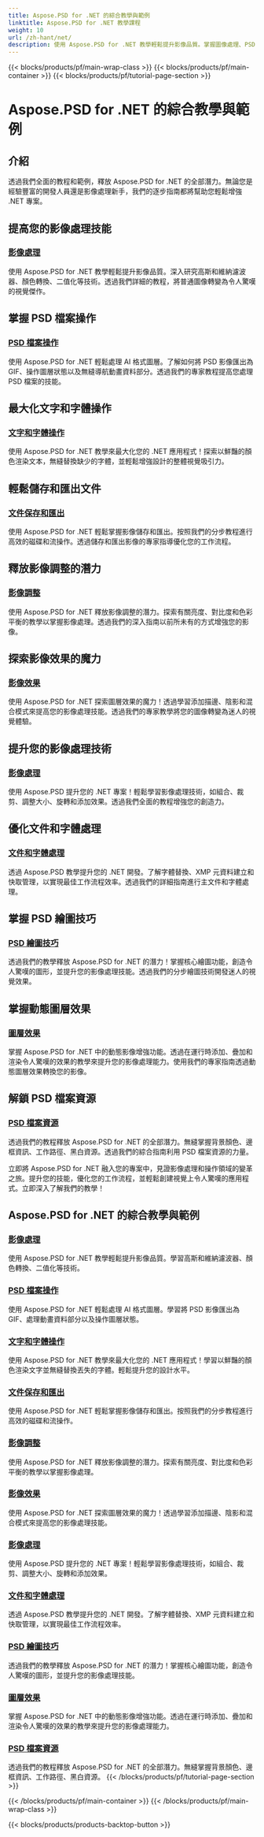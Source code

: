 ```yaml
---
title: Aspose.PSD for .NET 的綜合教學與範例
linktitle: Aspose.PSD for .NET 教學課程
weight: 10
url: /zh-hant/net/
description: 使用 Aspose.PSD for .NET 教學輕鬆提升影像品質。掌握圖像處理、PSD 檔案操作、文字和字體處理等。
---
```


{{< blocks/products/pf/main-wrap-class >}}
{{< blocks/products/pf/main-container >}}
{{< blocks/products/pf/tutorial-page-section >}}

# Aspose.PSD for .NET 的綜合教學與範例

## 介紹
透過我們全面的教程和範例，釋放 Aspose.PSD for .NET 的全部潛力。無論您是經驗豐富的開發人員還是影像處理新手，我們的逐步指南都將幫助您輕鬆增強 .NET 專案。

## 提高您的影像處理技能

### [影像處理](./image-processing/)

使用 Aspose.PSD for .NET 教學輕鬆提升影像品質。深入研究高斯和維納濾波器、顏色轉換、二值化等技術。透過我們詳細的教程，將普通圖像轉變為令人驚嘆的視覺傑作。

## 掌握 PSD 檔案操作

### [PSD 檔案操作](./psd-file-manipulation/)

使用 Aspose.PSD for .NET 輕鬆處理 AI 格式圖層。了解如何將 PSD 影像匯出為 GIF、操作圖層狀態以及無縫導航動畫資料部分。透過我們的專家教程提高您處理 PSD 檔案的技能。

## 最大化文字和字體操作

### [文字和字體操作](./text-and-font-manipulation/)

使用 Aspose.PSD for .NET 教學來最大化您的 .NET 應用程式！探索以鮮豔的顏色渲染文本，無縫替換缺少的字體，並輕鬆增強設計的整體視覺吸引力。

## 輕鬆儲存和匯出文件

### [文件保存和匯出](./file-saving-and-exporting/)

使用 Aspose.PSD for .NET 輕鬆掌握影像儲存和匯出。按照我們的分步教程進行高效的磁碟和流操作。透過儲存和匯出影像的專家指導優化您的工作流程。

## 釋放影像調整的潛力

### [影像調整](./image-adjustment/)

使用 Aspose.PSD for .NET 釋放影像調整的潛力。探索有關亮度、對比度和色彩平衡的教學以掌握影像處理。透過我們的深入指南以前所未有的方式增強您的影像。

## 探索影像效果的魔力

### [影像效果](./image-effects/)

使用 Aspose.PSD for .NET 探索圖層效果的魔力！透過學習添加描邊、陰影和混合模式來提高您的影像處理技能。透過我們的專家教學將您的圖像轉變為迷人的視覺體驗。

## 提升您的影像處理技術

### [影像處理](./image-manipulation/)

使用 Aspose.PSD 提升您的 .NET 專案！輕鬆學習影像處理技術，如組合、裁剪、調整大小、旋轉和添加效果。透過我們全面的教程增強您的創造力。

## 優化文件和字體處理

### [文件和字體處理](./file-and-font-handling/)

透過 Aspose.PSD 教學提升您的 .NET 開發。了解字體替換、XMP 元資料建立和快取管理，以實現最佳工作流程效率。透過我們的詳細指南進行主文件和字體處理。

## 掌握 PSD 繪圖技巧

### [PSD 繪圖技巧](./psd-drawing-techniques/)

透過我們的教學釋放 Aspose.PSD for .NET 的潛力！掌握核心繪圖功能，創造令人驚嘆的圖形，並提升您的影像處理技能。透過我們的分步繪圖技術開發迷人的視覺效果。

## 掌握動態圖層效果

### [圖層效果](./layer-effects/)

掌握 Aspose.PSD for .NET 中的動態影像增強功能。透過在運行時添加、疊加和渲染令人驚嘆的效果的教學來提升您的影像處理能力。使用我們的專家指南透過動態圖層效果轉換您的影像。

## 解鎖 PSD 檔案資源

### [PSD 檔案資源](./psd-file-resources/)

透過我們的教程釋放 Aspose.PSD for .NET 的全部潛力。無縫掌握背景顏色、邊框資訊、工作路徑、黑白資源。透過我們的綜合指南利用 PSD 檔案資源的力量。

立即將 Aspose.PSD for .NET 融入您的專案中，見證影像處理和操作領域的變革之旅。提升您的技能，優化您的工作流程，並輕鬆創建視覺上令人驚嘆的應用程式。立即深入了解我們的教學！
## Aspose.PSD for .NET 的綜合教學與範例 
### [影像處理](./image-processing/)
使用 Aspose.PSD for .NET 教學輕鬆提升影像品質。學習高斯和維納濾波器、顏色轉換、二值化等技術。
### [PSD 檔案操作](./psd-file-manipulation/)
使用 Aspose.PSD for .NET 輕鬆處理 AI 格式圖層。學習將 PSD 影像匯出為 GIF、處理動畫資料部分以及操作圖層狀態。 
### [文字和字體操作](./text-and-font-manipulation/)
使用 Aspose.PSD for .NET 教學來最大化您的 .NET 應用程式！學習以鮮豔的顏色渲染文字並無縫替換丟失的字體。輕鬆提升您的設計水平。
### [文件保存和匯出](./file-saving-and-exporting/)
使用 Aspose.PSD for .NET 輕鬆掌握影像儲存和匯出。按照我們的分步教程進行高效的磁碟和流操作。
### [影像調整](./image-adjustment/)
使用 Aspose.PSD for .NET 釋放影像調整的潛力。探索有關亮度、對比度和色彩平衡的教學以掌握影像處理。
### [影像效果](./image-effects/)
使用 Aspose.PSD for .NET 探索圖層效果的魔力！透過學習添加描邊、陰影和混合模式來提高您的影像處理技能。
### [影像處理](./image-manipulation/)
使用 Aspose.PSD 提升您的 .NET 專案！輕鬆學習影像處理技術，如組合、裁剪、調整大小、旋轉和添加效果。
### [文件和字體處理](./file-and-font-handling/)
透過 Aspose.PSD 教學提升您的 .NET 開發。了解字體替換、XMP 元資料建立和快取管理，以實現最佳工作流程效率。
### [PSD 繪圖技巧](./psd-drawing-techniques/)
透過我們的教學釋放 Aspose.PSD for .NET 的潛力！掌握核心繪圖功能，創造令人驚嘆的圖形，並提升您的影像處理技能。
### [圖層效果](./layer-effects/)
掌握 Aspose.PSD for .NET 中的動態影像增強功能。透過在運行時添加、疊加和渲染令人驚嘆的效果的教學來提升您的影像處理能力。
### [PSD 檔案資源](./psd-file-resources/)
透過我們的教程釋放 Aspose.PSD for .NET 的全部潛力。無縫掌握背景顏色、邊框資訊、工作路徑、黑白資源。 
{{< /blocks/products/pf/tutorial-page-section >}}

{{< /blocks/products/pf/main-container >}}
{{< /blocks/products/pf/main-wrap-class >}}

{{< blocks/products/products-backtop-button >}}
